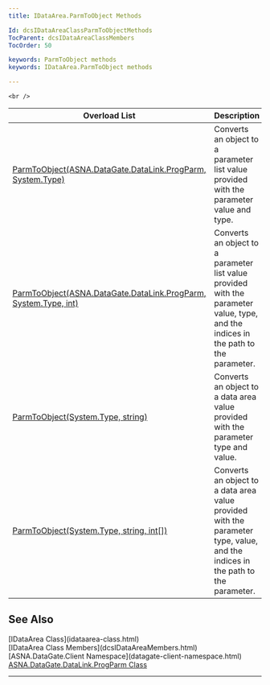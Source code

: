 ```yaml
---
title: IDataArea.ParmToObject Methods

Id: dcsIDataAreaClassParmToObjectMethods
TocParent: dcsIDataAreaClassMembers
TocOrder: 50

keywords: ParmToObject methods
keywords: IDataArea.ParmToObject methods

---
```


	<br />



| Overload List | Description |
| ---- | ---- |
| [ParmToObject(ASNA.DataGate.DataLink.ProgParm, System.Type)](idataarea-class-parm-to_object-method1.html) | Converts an object to a parameter list value provided with the parameter value and type. |
| [ParmToObject(ASNA.DataGate.DataLink.ProgParm, System.Type, int)](idataarea-class-parm-to_object-method2.html) | Converts an object to a parameter list value provided with the parameter value, type, and the indices in the path to the parameter. |
| [ParmToObject(System.Type, string)](idataarea-class-parm-to_object-method3.html) | Converts an object to a data area value provided with the parameter type and value. |
| [ParmToObject(System.Type, string, int[])](idataarea-class-parm-to_object-method4.html) | Converts an object to a data area value provided with the parameter type, value, and the indices in the path to the parameter. |



## See Also

<dl />
      [IDataArea Class](idataarea-class.html)
      <br />
      [IDataArea Class Members](dcsIDataAreaMembers.html)
      <br />
      [ASNA.DataGate.Client Namespace](datagate-client-namespace.html)
      <br />
      <a href="DCS160-F1071E27-0001DD">ASNA.DataGate.DataLink.ProgParm Class</a>

---

